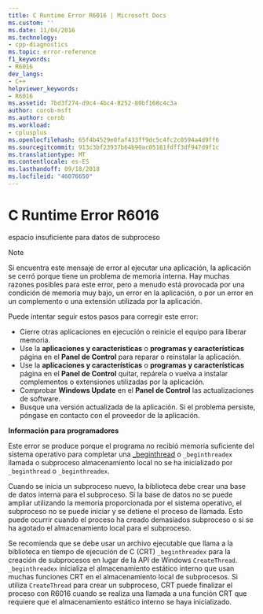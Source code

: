 ```yaml
---
title: C Runtime Error R6016 | Microsoft Docs
ms.custom: ''
ms.date: 11/04/2016
ms.technology:
- cpp-diagnostics
ms.topic: error-reference
f1_keywords:
- R6016
dev_langs:
- C++
helpviewer_keywords:
- R6016
ms.assetid: 7bd3f274-d9c4-4bc4-8252-80bf168c4c3a
author: corob-msft
ms.author: corob
ms.workload:
- cplusplus
ms.openlocfilehash: 65f4b4529e0faf433ff9dc5c4fc2c0594a4d9ff6
ms.sourcegitcommit: 913c3bf23937b64b90ac05181fdff3df947d9f1c
ms.translationtype: MT
ms.contentlocale: es-ES
ms.lasthandoff: 09/18/2018
ms.locfileid: "46076650"
---
```

# <a name="c-runtime-error-r6016"></a>C Runtime Error R6016

espacio insuficiente para datos de subproceso

> [!NOTE]
>  Si encuentra este mensaje de error al ejecutar una aplicación, la aplicación se cerró porque tiene un problema de memoria interna. Hay muchas razones posibles para este error, pero a menudo está provocada por una condición de memoria muy bajo, un error en la aplicación, o por un error en un complemento o una extensión utilizada por la aplicación.
>
>  Puede intentar seguir estos pasos para corregir este error:
>
>  -   Cierre otras aplicaciones en ejecución o reinicie el equipo para liberar memoria.
> -   Use la **aplicaciones y características** o **programas y características** página en el **Panel de Control** para reparar o reinstalar la aplicación.
> -   Use la **aplicaciones y características** o **programas y características** página en el **Panel de Control** quitar, repárela o vuelva a instalar complementos o extensiones utilizadas por la aplicación.
> -   Comprobar **Windows Update** en el **Panel de Control** las actualizaciones de software.
> -   Busque una versión actualizada de la aplicación. Si el problema persiste, póngase en contacto con el proveedor de la aplicación.

**Información para programadores**

Este error se produce porque el programa no recibió memoria suficiente del sistema operativo para completar una [_beginthread](../../c-runtime-library/reference/beginthread-beginthreadex.md) o `_beginthreadex` llamada o subproceso almacenamiento local no se ha inicializado por `_beginthread` o `_beginthreadex`.

Cuando se inicia un subproceso nuevo, la biblioteca debe crear una base de datos interna para el subproceso. Si la base de datos no se puede ampliar utilizando la memoria proporcionada por el sistema operativo, el subproceso no se puede iniciar y se detiene el proceso de llamada. Esto puede ocurrir cuando el proceso ha creado demasiados subproceso o si se ha agotado el almacenamiento local para el subproceso.

Se recomienda que se debe usar un archivo ejecutable que llama a la biblioteca en tiempo de ejecución de C (CRT) `_beginthreadex` para la creación de subprocesos en lugar de la API de Windows `CreateThread`. `_beginthreadex` inicializa el almacenamiento estático interno que usan muchas funciones CRT en el almacenamiento local de subprocesos. Si utiliza `CreateThread` para crear un subproceso, CRT puede finalizar el proceso con R6016 cuando se realiza una llamada a una función CRT que requiere que el almacenamiento estático interno se haya inicializado.